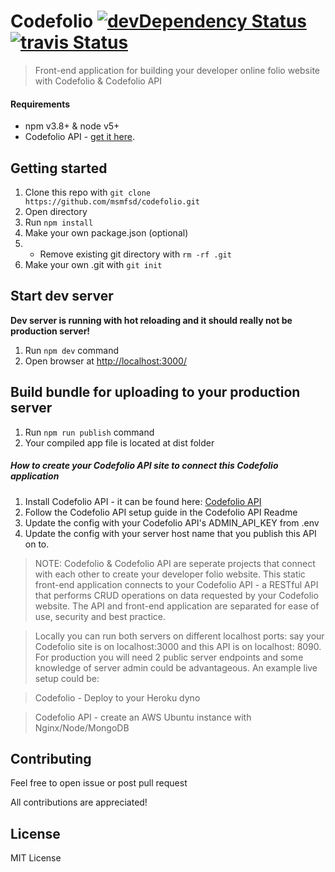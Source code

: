 # Codefolio [![devDependency Status](https://david-dm.org/msmfsd/codefolio/dev-status.svg)](https://david-dm.org/msmfsd/codefolio#info=devDependencies) [![travis Status](https://api.travis-ci.org/msmfsd/codefolio.svg?branch=master)](https://travis-ci.org/msmfsd/codefolio)

> Front-end application for building your developer online folio website with Codefolio & Codefolio API

#### Requirements
- npm v3.8+ & node v5+
- Codefolio API - [get it here](https://github.com/msmfsd/codefolio-api).

## Getting started
1. Clone this repo with ```git clone https://github.com/msmfsd/codefolio.git```
2. Open directory
3. Run ```npm install```
4. Make your own package.json (optional)
5. * Remove existing git directory with ```rm -rf .git```
6. Make your own .git with ```git init```

## Start dev server
**Dev server is running with hot reloading and it should really not be production server!**

1. Run ```npm dev``` command
2. Open browser at [http://localhost:3000/](http://localhost:3000/)

## Build bundle for uploading to your production server
1. Run ```npm run publish``` command
2. Your compiled app file is located at dist folder

##### How to create your Codefolio API site to connect this Codefolio application
1. Install Codefolio API - it can be found here: [Codefolio API](https://github.com/msmfsd/codefolio-api)
2. Follow the Codefolio API setup guide in the Codefolio API Readme
3. Update the config with your Codefolio API's ADMIN_API_KEY from .env
4. Update the config with your server host name that you publish this API on to.


> NOTE: Codefolio & Codefolio API are seperate projects that connect with each other to create your developer folio website. This static front-end application connects to your Codefolio API - a RESTful API that performs CRUD operations on data requested by your Codefolio website. The API and front-end application are separated for ease of use, security and best practice.

>Locally you can run both servers on different localhost ports: say your Codefolio site is on localhost:3000 and this API is on localhost: 8090. For production you will need 2 public server endpoints and some knowledge of server admin could be advantageous. An example live setup could be:

> Codefolio - Deploy to your Heroku dyno

> Codefolio API - create an AWS Ubuntu instance with Nginx/Node/MongoDB

## Contributing
Feel free to open issue or post pull request

All contributions are appreciated!

## License
MIT License
